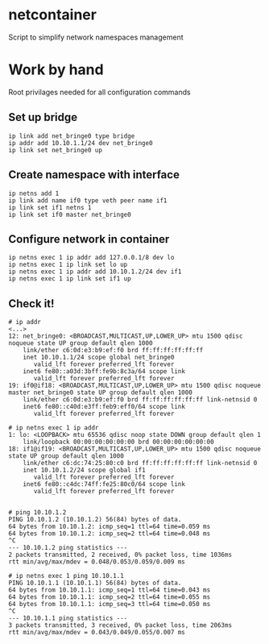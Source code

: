 # netcontainer
Script to simplify network namespaces management

# Work by hand 

Root privilages needed for all configuration commands

## Set up bridge

    ip link add net_bringe0 type bridge
    ip addr add 10.10.1.1/24 dev net_bringe0
    ip link set net_bringe0 up

## Create namespace with interface
    
    ip netns add 1
    ip link add name if0 type veth peer name if1
    ip link set if1 netns 1
    ip link set if0 master net_bringe0
    
## Configure network in container


    ip netns exec 1 ip addr add 127.0.0.1/8 dev lo
    ip netns exec 1 ip link set lo up
    ip netns exec 1 ip addr add 10.10.1.2/24 dev if1
    ip netns exec 1 ip link set if1 up
    
## Check it!

    # ip addr
    <...>
    12: net_bringe0: <BROADCAST,MULTICAST,UP,LOWER_UP> mtu 1500 qdisc noqueue state UP group default qlen 1000
        link/ether c6:0d:e3:b9:ef:f0 brd ff:ff:ff:ff:ff:ff
        inet 10.10.1.1/24 scope global net_bringe0
           valid_lft forever preferred_lft forever
        inet6 fe80::a03d:3bff:fe9b:8c3a/64 scope link 
           valid_lft forever preferred_lft forever
    19: if0@if18: <BROADCAST,MULTICAST,UP,LOWER_UP> mtu 1500 qdisc noqueue master net_bringe0 state UP group default qlen 1000
        link/ether c6:0d:e3:b9:ef:f0 brd ff:ff:ff:ff:ff:ff link-netnsid 0
        inet6 fe80::c40d:e3ff:feb9:eff0/64 scope link 
           valid_lft forever preferred_lft forever

    # ip netns exec 1 ip addr 
    1: lo: <LOOPBACK> mtu 65536 qdisc noop state DOWN group default qlen 1
        link/loopback 00:00:00:00:00:00 brd 00:00:00:00:00:00
    18: if1@if19: <BROADCAST,MULTICAST,UP,LOWER_UP> mtu 1500 qdisc noqueue state UP group default qlen 1000
        link/ether c6:dc:74:25:80:c0 brd ff:ff:ff:ff:ff:ff link-netnsid 0
        inet 10.10.1.2/24 scope global if1
           valid_lft forever preferred_lft forever
        inet6 fe80::c4dc:74ff:fe25:80c0/64 scope link 
           valid_lft forever preferred_lft forever


    # ping 10.10.1.2
    PING 10.10.1.2 (10.10.1.2) 56(84) bytes of data.
    64 bytes from 10.10.1.2: icmp_seq=1 ttl=64 time=0.059 ms
    64 bytes from 10.10.1.2: icmp_seq=2 ttl=64 time=0.048 ms
    ^C
    --- 10.10.1.2 ping statistics ---
    2 packets transmitted, 2 received, 0% packet loss, time 1036ms
    rtt min/avg/max/mdev = 0.048/0.053/0.059/0.009 ms
 
    # ip netns exec 1 ping 10.10.1.1
    PING 10.10.1.1 (10.10.1.1) 56(84) bytes of data.
    64 bytes from 10.10.1.1: icmp_seq=1 ttl=64 time=0.043 ms
    64 bytes from 10.10.1.1: icmp_seq=2 ttl=64 time=0.055 ms
    64 bytes from 10.10.1.1: icmp_seq=3 ttl=64 time=0.050 ms
    ^C
    --- 10.10.1.1 ping statistics ---
    3 packets transmitted, 3 received, 0% packet loss, time 2063ms
    rtt min/avg/max/mdev = 0.043/0.049/0.055/0.007 ms

